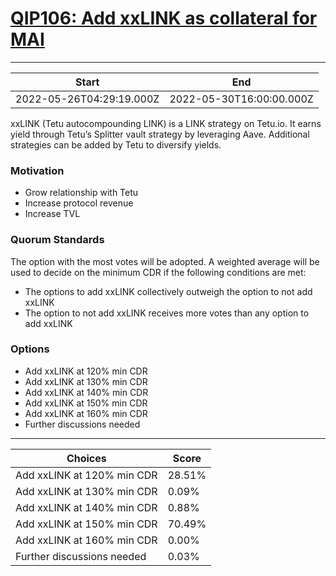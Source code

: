 
# [QIP106: Add xxLINK as collateral for MAI](https://snapshot.org/#/qidao.eth/proposal/0xf41701836580332986c3dd074b04f3b25eb4379c2162f2b2a947943bf10bcd0c)

---
| Start | End |
| --- | --- |
| 2022-05-26T04:29:19.000Z | 2022-05-30T16:00:00.000Z |


xxLINK (Tetu autocompounding LINK) is a LINK strategy on Tetu.io. It earns yield through Tetu’s Splitter vault strategy by leveraging Aave. Additional strategies can be added by Tetu to diversify yields. 

### Motivation

* Grow relationship with Tetu
* Increase protocol revenue
* Increase TVL

### Quorum Standards 

The option with the most votes will be adopted. A weighted average will be used to decide on the minimum CDR if the following conditions are met:
* The options to add xxLINK collectively outweigh the option to not add xxLINK
* The option to not add xxLINK receives more votes than any option to add xxLINK 

### Options
* Add xxLINK at 120% min CDR 
* Add xxLINK at 130% min CDR 
* Add xxLINK at 140% min CDR 
* Add xxLINK at 150% min CDR
* Add xxLINK at 160% min CDR
* Further discussions needed

---
| Choices | Score |
| --- | --- |
| Add xxLINK at 120% min CDR  | 28.51% |
| Add xxLINK at 130% min CDR  | 0.09% |
| Add xxLINK at 140% min CDR  | 0.88% |
| Add xxLINK at 150% min CDR  | 70.49% |
| Add xxLINK at 160% min CDR  | 0.00% |
| Further discussions needed | 0.03% |

